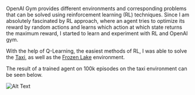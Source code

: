 OpenAI Gym provides different environments and corresponding problems that can be solved using reinforcement 
learning (RL) techniques. Since I am absolutely fascinated by RL approach, where an agent tries to optimize 
its reward by random actions and learns which action at which state returns the maximum reward, 
I started to learn and experiment with RL and OpenAI gym. 

With the help of Q-Learning, the easiest methods of RL, I was able to solve the 
[Taxi](https://gym.openai.com/envs/Taxi-v3/), as well as the
[Frozen Lake](https://gym.openai.com/envs/FrozenLake-v0/) environment. 

The result of a trained agent on 100k episodes on the taxi environment can be seen below.

![Alt Text](https://github.com/fxbk/personal-site/tree/main/public/images/projects/taxi.gif)